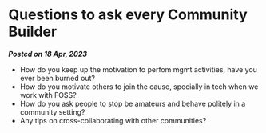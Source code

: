 # Questions to ask every Community Builder

**_Posted on 18 Apr, 2023_**

- How do you keep up the motivation to perfom mgmt activities, have you ever been burned out?
- How do you motivate others to join the cause, specially in tech when we work with FOSS?
- How do you ask people to stop be amateurs and behave politely in a community setting?
- Any tips on cross-collaborating with other communities?
